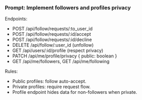 ### Prompt: Implement followers and profiles privacy

Endpoints:
- POST /api/follow/requests/:to_user_id
- POST /api/follow/requests/:id/accept
- POST /api/follow/requests/:id/decline
- DELETE /api/follow/:user_id (unfollow)
- GET /api/users/:id/profile (respect privacy)
- PATCH /api/me/profile/privacy { public: boolean }
- GET /api/me/followers, GET /api/me/following

Rules:
- Public profiles: follow auto-accept.
- Private profiles: require request flow.
- Profile endpoint hides data for non-followers when private.


